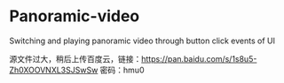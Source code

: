 # Panoramic-video
Switching and playing panoramic video through button click events of UI

源文件过大，稍后上传百度云，链接：https://pan.baidu.com/s/1s8u5-Zh0XOOVNXL3SJSwSw 密码：hmu0
